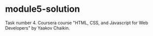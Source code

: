 # module5-solution
Task number 4. Coursera course "HTML, CSS, and Javascript for Web Developers" by Yaakov Chaikin.
